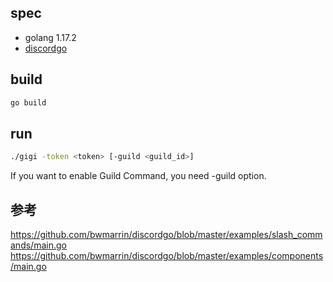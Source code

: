 ## spec

- golang 1.17.2
- [discordgo](https://github.com/bwmarrin/discordgo)

## build

```bash
go build
```

## run

```bash
./gigi -token <token> [-guild <guild_id>]
```
If you want to enable Guild Command, you need -guild option.

## 参考
https://github.com/bwmarrin/discordgo/blob/master/examples/slash_commands/main.go
https://github.com/bwmarrin/discordgo/blob/master/examples/components/main.go
